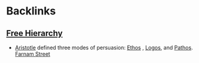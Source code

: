 
# Backlinks
## [Free Hierarchy](<Free Hierarchy.md>)
- [Aristotle](<Aristotle.md>) defined three modes of persuasion: [Ethos](<Ethos.md>) , [Logos](<Logos.md>), and [Pathos](<Pathos.md>). [Farnam Street](<Farnam Street.md>)

